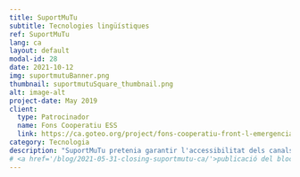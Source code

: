 ```yaml
---
title: SuportMuTu
subtitle: Tecnologies lingüístiques
ref: SuportMuTu
lang: ca
layout: default
modal-id: 28
date: 2021-10-12
img: suportmutuBanner.png
thumbnail: suportmutuSquare_thumbnail.png
alt: image-alt
project-date: May 2019
client:
  type: Patrocinador
  name: Fons Cooperatiu ESS
  link: https://ca.goteo.org/project/fons-cooperatiu-front-l-emergencia-social-i-sanita
category: Tecnologia
description: "SuportMuTu pretenia garantir l'accessibilitat dels canals de protocol sanitari de Catalunya i dels grups de solidaritat veïnal de Barcelona, per a algunes de les llengües no llatines més comunes en aquesta ciutat: àrab, urdú i xinès. En combinar la tecnologia lingüística basada en la intel·ligència artificial (IA) amb una xarxa de persones voluntàries, SuportMuTu va ajudar a oferir els canals de Telegram en aquestes llengues en paral·lel a les seves versions originals en català o castellà, perquè tothom pogués informar-se i donar suport mútu durant el confinament.<p>Per obtenir més informació, consulteu la nostra publicació del bloc."
# <a href='/blog/2021-05-31-closing-suportmutu-ca/'>publicació del bloc</a>
---
```

